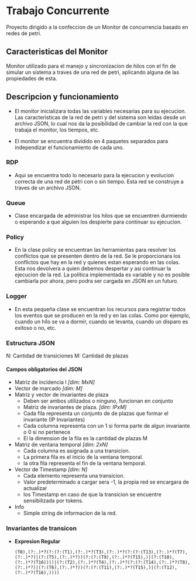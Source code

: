 # Trabajo Concurrente

Proyecto dirigido a la confeccion de un Monitor de concurrencia basado en redes de petri.

## Caracteristicas del Monitor

Monitor utilizado para el manejo y sincronizacion de hilos con el fin de simular un sistema a traves de una red de petri, aplicando alguna de las propiedades de esta.

## Descripcion y funcionamiento

- El monitor inicializara todas las variables necesarias para su ejecucion. Las caracteristicas de la red
de petri y del sistema son leidas desde un archivo JSON, lo cual nos da la posibilidad de cambiar la red con la que trabaja el monitor,
los tiempos, etc.

- El monitor se encuentra dividido en 4 paquetes separados para independizar el funcionamiento de cada uno.

### RDP

- Aqui se encuentra todo lo necesario para la ejecucion y evolucion correcta de una red de petri con o sin tiempo. Esta red se
construye a traves de un archivo JSON.

### Queue

- Clase encargada de administrar los hilos que se encuentren durmiendo o esperando a que alguien los despierte para continuar
su ejecucion.

### Policy

- En la clase policy se encuentran las herramientas para resolver los conflictos que se presenten dentro de la red. Se le proporcionara
los conflictos que hay en la red y quienes estan esperando en las colas. Esta nos devolvera a quien debemos despertar y asi continuar
la ejecucion de la red. La politica implementada es variable y no es posible cambiarla por ahora, pero podra ser cargada en JSON en un futuro.

### Logger

- En esta pequeña clase se encuentran los recursos para registrar todos los eventos que se producen en la red y en las colas.
Como por ejemplo, cuando un hilo se va a dormir, cuando se levanta, cuando un disparo es exitoso o no, etc.

### Estructura JSON

N: Cantidad de transiciones
M: Cantidad de plazas

#### Campos obligatorios del JSON

- Matriz de incidencia I *[dim: MxN]*
- Vector de marcado *[dim: M]*
- Matriz y vector de invariantes de plaza
  - Deben ser ambos utilizados o ninguno, funcionan en conjunto
  - Matriz de invariantes de plaza. *[dim: IPxM]*
  - Cada fila representa un conjunto de de plazas que formar el invariante (IP Invariantes)
  - Cada columna representa con un 1 si forma parte de algun invariante o 0 si no pertenece
  - El la dimension de la fila es la cantidad de plazas M
- Matriz de ventana temporal *[dim: 2xN]*
  - Cada columna es asignada a una transicion.
  - La primera fila es el inicio de la ventana temporal.
  - la otra fila representa el fin de la ventana temporal.
- Vector de Timestamp *[dim: N]*
  - Cada elemento representa una transicion.
  - Valor predeterminado a cargar sera -1, la propia red se encargara de actualizar
  - los Timestamp en caso de que la transicion se encuentre sensibilizada por tokens.
- Info
  - Simple string de informacion de la red.

### Invariantes de transicon

- **Expresion Regular**

      (T0),(?:.)*?(?:(?:(T1),(?:.)*?(T3),(?:.)*?(?:(?:(T13),(?:.)*?(T7),(?:.)*?)|(?:(T5),(?:.)*?))(?:(?:(T9),(?:.)*?(T15),)|(?:(T10),(?:.)*?(T16))))|(?:(T2),(?:.)*?(T4),(?:.)*?(?:(?:(T14),(?:.)*?(T8),(?:.)*?)|(?:(T6),(?:.)*?))(?:(?:(T11),(?:.)*?(T15),)|(?:(T12),(?:.)*?(T16),))))
